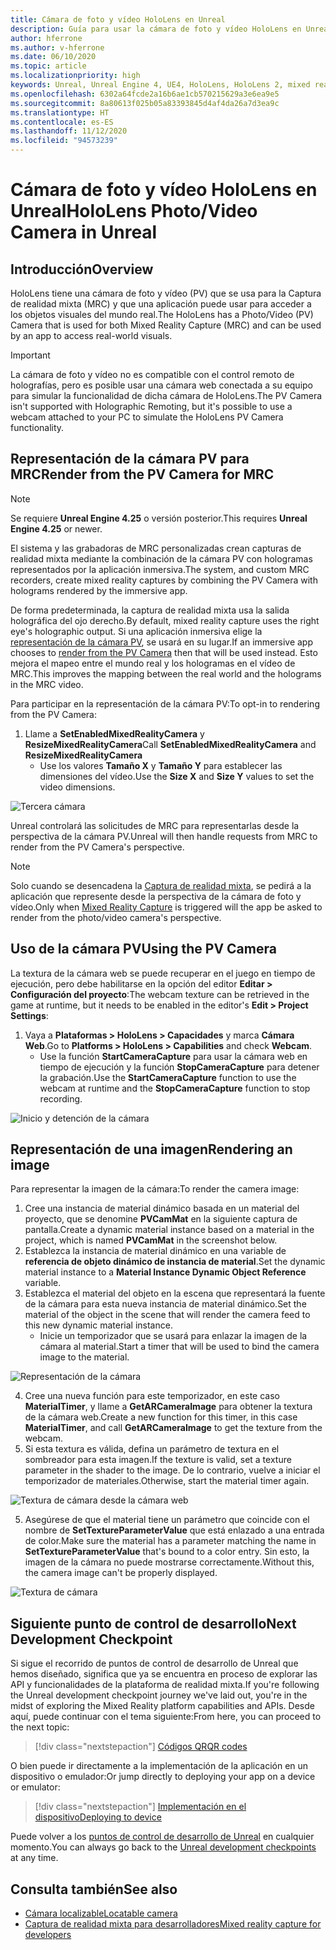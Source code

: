 ```yaml
---
title: Cámara de foto y vídeo HoloLens en Unreal
description: Guía para usar la cámara de foto y vídeo HoloLens en Unreal
author: hferrone
ms.author: v-hferrone
ms.date: 06/10/2020
ms.topic: article
ms.localizationpriority: high
keywords: Unreal, Unreal Engine 4, UE4, HoloLens, HoloLens 2, mixed reality, development, features, documentation, guides, holograms, camera, PV camera, MRC
ms.openlocfilehash: 6302a64fcde2a16b6ae1cb570215629a3e6ea9e5
ms.sourcegitcommit: 8a80613f025b05a83393845d4af4da26a7d3ea9c
ms.translationtype: HT
ms.contentlocale: es-ES
ms.lasthandoff: 11/12/2020
ms.locfileid: "94573239"
---
```

# <a name="hololens-photovideo-camera-in-unreal"></a><span data-ttu-id="25c7c-104">Cámara de foto y vídeo HoloLens en Unreal</span><span class="sxs-lookup"><span data-stu-id="25c7c-104">HoloLens Photo/Video Camera in Unreal</span></span>

## <a name="overview"></a><span data-ttu-id="25c7c-105">Introducción</span><span class="sxs-lookup"><span data-stu-id="25c7c-105">Overview</span></span>

<span data-ttu-id="25c7c-106">HoloLens tiene una cámara de foto y vídeo (PV) que se usa para la Captura de realidad mixta (MRC) y que una aplicación puede usar para acceder a los objetos visuales del mundo real.</span><span class="sxs-lookup"><span data-stu-id="25c7c-106">The HoloLens has a Photo/Video (PV) Camera that is used for both Mixed Reality Capture (MRC) and can be used by an app to access real-world visuals.</span></span> 

> [!IMPORTANT]
> <span data-ttu-id="25c7c-107">La cámara de foto y vídeo no es compatible con el control remoto de holografías, pero es posible usar una cámara web conectada a su equipo para simular la funcionalidad de dicha cámara de HoloLens.</span><span class="sxs-lookup"><span data-stu-id="25c7c-107">The PV Camera isn't supported with Holographic Remoting, but it's possible to use a webcam attached to your PC to simulate the HoloLens PV Camera functionality.</span></span>

## <a name="render-from-the-pv-camera-for-mrc"></a><span data-ttu-id="25c7c-108">Representación de la cámara PV para MRC</span><span class="sxs-lookup"><span data-stu-id="25c7c-108">Render from the PV Camera for MRC</span></span>

> [!NOTE]
> <span data-ttu-id="25c7c-109">Se requiere **Unreal Engine 4.25** o versión posterior.</span><span class="sxs-lookup"><span data-stu-id="25c7c-109">This requires **Unreal Engine 4.25** or newer.</span></span>

<span data-ttu-id="25c7c-110">El sistema y las grabadoras de MRC personalizadas crean capturas de realidad mixta mediante la combinación de la cámara PV con hologramas representados por la aplicación inmersiva.</span><span class="sxs-lookup"><span data-stu-id="25c7c-110">The system, and custom MRC recorders, create mixed reality captures by combining the PV Camera with holograms rendered by the immersive app.</span></span>

<span data-ttu-id="25c7c-111">De forma predeterminada, la captura de realidad mixta usa la salida holográfica del ojo derecho.</span><span class="sxs-lookup"><span data-stu-id="25c7c-111">By default, mixed reality capture uses the right eye's holographic output.</span></span> <span data-ttu-id="25c7c-112">Si una aplicación inmersiva elige la [representación de la cámara PV](../platform-capabilities-and-apis/mixed-reality-capture-for-developers.md#render-from-the-pv-camera-opt-in), se usará en su lugar.</span><span class="sxs-lookup"><span data-stu-id="25c7c-112">If an immersive app chooses to [render from the PV Camera](../platform-capabilities-and-apis/mixed-reality-capture-for-developers.md#render-from-the-pv-camera-opt-in) then that will be used instead.</span></span> <span data-ttu-id="25c7c-113">Esto mejora el mapeo entre el mundo real y los hologramas en el vídeo de MRC.</span><span class="sxs-lookup"><span data-stu-id="25c7c-113">This improves the mapping between the real world and the holograms in the MRC video.</span></span>

<span data-ttu-id="25c7c-114">Para participar en la representación de la cámara PV:</span><span class="sxs-lookup"><span data-stu-id="25c7c-114">To opt-in to rendering from the PV Camera:</span></span>

1. <span data-ttu-id="25c7c-115">Llame a **SetEnabledMixedRealityCamera** y **ResizeMixedRealityCamera**</span><span class="sxs-lookup"><span data-stu-id="25c7c-115">Call **SetEnabledMixedRealityCamera** and **ResizeMixedRealityCamera**</span></span>
    * <span data-ttu-id="25c7c-116">Use los valores **Tamaño X** y **Tamaño Y** para establecer las dimensiones del vídeo.</span><span class="sxs-lookup"><span data-stu-id="25c7c-116">Use the **Size X** and **Size Y** values to set the video dimensions.</span></span>

![Tercera cámara](../platform-capabilities-and-apis/images/unreal-camera-3rd.PNG)

<span data-ttu-id="25c7c-118">Unreal controlará las solicitudes de MRC para representarlas desde la perspectiva de la cámara PV.</span><span class="sxs-lookup"><span data-stu-id="25c7c-118">Unreal will then handle requests from MRC to render from the PV Camera's perspective.</span></span>

> [!NOTE]
> <span data-ttu-id="25c7c-119">Solo cuando se desencadena la [Captura de realidad mixta](../../mixed-reality-capture.md), se pedirá a la aplicación que represente desde la perspectiva de la cámara de foto y vídeo.</span><span class="sxs-lookup"><span data-stu-id="25c7c-119">Only when [Mixed Reality Capture](../../mixed-reality-capture.md) is triggered will the app be asked to render from the photo/video camera's perspective.</span></span>

## <a name="using-the-pv-camera"></a><span data-ttu-id="25c7c-120">Uso de la cámara PV</span><span class="sxs-lookup"><span data-stu-id="25c7c-120">Using the PV Camera</span></span>

<span data-ttu-id="25c7c-121">La textura de la cámara web se puede recuperar en el juego en tiempo de ejecución, pero debe habilitarse en la opción del editor **Editar > Configuración del proyecto**:</span><span class="sxs-lookup"><span data-stu-id="25c7c-121">The webcam texture can be retrieved in the game at runtime, but it needs to be enabled in the editor's **Edit > Project Settings**:</span></span>
1. <span data-ttu-id="25c7c-122">Vaya a **Plataformas > HoloLens > Capacidades** y marca **Cámara Web**.</span><span class="sxs-lookup"><span data-stu-id="25c7c-122">Go to **Platforms > HoloLens > Capabilities** and check **Webcam**.</span></span>
    * <span data-ttu-id="25c7c-123">Use la función **StartCameraCapture** para usar la cámara web en tiempo de ejecución y la función **StopCameraCapture** para detener la grabación.</span><span class="sxs-lookup"><span data-stu-id="25c7c-123">Use the **StartCameraCapture** function to use the webcam at runtime and the **StopCameraCapture** function to stop recording.</span></span>

![Inicio y detención de la cámara](images/unreal-camera-startstop.PNG)

## <a name="rendering-an-image"></a><span data-ttu-id="25c7c-125">Representación de una imagen</span><span class="sxs-lookup"><span data-stu-id="25c7c-125">Rendering an image</span></span>
<span data-ttu-id="25c7c-126">Para representar la imagen de la cámara:</span><span class="sxs-lookup"><span data-stu-id="25c7c-126">To render the camera image:</span></span>
1. <span data-ttu-id="25c7c-127">Cree una instancia de material dinámico basada en un material del proyecto, que se denomine **PVCamMat** en la siguiente captura de pantalla.</span><span class="sxs-lookup"><span data-stu-id="25c7c-127">Create a dynamic material instance based on a material in the project, which is named **PVCamMat** in the screenshot below.</span></span>  
2. <span data-ttu-id="25c7c-128">Establezca la instancia de material dinámico en una variable de **referencia de objeto dinámico de instancia de material**.</span><span class="sxs-lookup"><span data-stu-id="25c7c-128">Set the dynamic material instance to a **Material Instance Dynamic Object Reference** variable.</span></span>  
3. <span data-ttu-id="25c7c-129">Establezca el material del objeto en la escena que representará la fuente de la cámara para esta nueva instancia de material dinámico.</span><span class="sxs-lookup"><span data-stu-id="25c7c-129">Set the material of the object in the scene that will render the camera feed to this new dynamic material instance.</span></span>
    * <span data-ttu-id="25c7c-130">Inicie un temporizador que se usará para enlazar la imagen de la cámara al material.</span><span class="sxs-lookup"><span data-stu-id="25c7c-130">Start a timer that will be used to bind the camera image to the material.</span></span>

![Representación de la cámara](images/unreal-camera-render.PNG)

4. <span data-ttu-id="25c7c-132">Cree una nueva función para este temporizador, en este caso **MaterialTimer**, y llame a **GetARCameraImage** para obtener la textura de la cámara web.</span><span class="sxs-lookup"><span data-stu-id="25c7c-132">Create a new function for this timer, in this case **MaterialTimer**, and call **GetARCameraImage** to get the texture from the webcam.</span></span>  
5. <span data-ttu-id="25c7c-133">Si esta textura es válida, defina un parámetro de textura en el sombreador para esta imagen.</span><span class="sxs-lookup"><span data-stu-id="25c7c-133">If the texture is valid, set a texture parameter in the shader to the image.</span></span>  <span data-ttu-id="25c7c-134">De lo contrario, vuelve a iniciar el temporizador de materiales.</span><span class="sxs-lookup"><span data-stu-id="25c7c-134">Otherwise, start the material timer again.</span></span>

![Textura de cámara desde la cámara web](images/unreal-camera-texture.PNG)

5. <span data-ttu-id="25c7c-136">Asegúrese de que el material tiene un parámetro que coincide con el nombre de **SetTextureParameterValue** que está enlazado a una entrada de color.</span><span class="sxs-lookup"><span data-stu-id="25c7c-136">Make sure the material has a parameter matching the name in **SetTextureParameterValue** that's bound to a color entry.</span></span> <span data-ttu-id="25c7c-137">Sin esto, la imagen de la cámara no puede mostrarse correctamente.</span><span class="sxs-lookup"><span data-stu-id="25c7c-137">Without this, the camera image can't be properly displayed.</span></span>

![Textura de cámara](images/unreal-camera-material.PNG)

## <a name="next-development-checkpoint"></a><span data-ttu-id="25c7c-139">Siguiente punto de control de desarrollo</span><span class="sxs-lookup"><span data-stu-id="25c7c-139">Next Development Checkpoint</span></span>

<span data-ttu-id="25c7c-140">Si sigue el recorrido de puntos de control de desarrollo de Unreal que hemos diseñado, significa que ya se encuentra en proceso de explorar las API y funcionalidades de la plataforma de realidad mixta.</span><span class="sxs-lookup"><span data-stu-id="25c7c-140">If you're following the Unreal development checkpoint journey we've laid out, you're in the midst of exploring the Mixed Reality platform capabilities and APIs.</span></span> <span data-ttu-id="25c7c-141">Desde aquí, puede continuar con el tema siguiente:</span><span class="sxs-lookup"><span data-stu-id="25c7c-141">From here, you can proceed to the next topic:</span></span>

> [!div class="nextstepaction"]
> [<span data-ttu-id="25c7c-142">Códigos QR</span><span class="sxs-lookup"><span data-stu-id="25c7c-142">QR codes</span></span>](unreal-qr-codes.md)

<span data-ttu-id="25c7c-143">O bien puede ir directamente a la implementación de la aplicación en un dispositivo o emulador:</span><span class="sxs-lookup"><span data-stu-id="25c7c-143">Or jump directly to deploying your app on a device or emulator:</span></span>

> [!div class="nextstepaction"]
> [<span data-ttu-id="25c7c-144">Implementación en el dispositivo</span><span class="sxs-lookup"><span data-stu-id="25c7c-144">Deploying to device</span></span>](unreal-deploying.md)

<span data-ttu-id="25c7c-145">Puede volver a los [puntos de control de desarrollo de Unreal](unreal-development-overview.md#3-platform-capabilities-and-apis) en cualquier momento.</span><span class="sxs-lookup"><span data-stu-id="25c7c-145">You can always go back to the [Unreal development checkpoints](unreal-development-overview.md#3-platform-capabilities-and-apis) at any time.</span></span>

## <a name="see-also"></a><span data-ttu-id="25c7c-146">Consulta también</span><span class="sxs-lookup"><span data-stu-id="25c7c-146">See also</span></span>
* [<span data-ttu-id="25c7c-147">Cámara localizable</span><span class="sxs-lookup"><span data-stu-id="25c7c-147">Locatable camera</span></span>](../platform-capabilities-and-apis/locatable-camera.md)
* [<span data-ttu-id="25c7c-148">Captura de realidad mixta para desarrolladores</span><span class="sxs-lookup"><span data-stu-id="25c7c-148">Mixed reality capture for developers</span></span>](../platform-capabilities-and-apis/mixed-reality-capture-for-developers.md)
